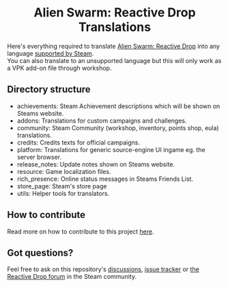 <div align="center">

# Alien Swarm: Reactive Drop Translations

</div>

Here's everything required to translate [Alien Swarm: Reactive Drop](https://store.steampowered.com/app/563560/) into any language [supported by Steam](https://partner.steamgames.com/doc/store/localization#supported_languages).  
You can also translate to an unsupported language but this will only work as a VPK add-on file through workshop.

## Directory structure
- achievements: Steam Achievement descriptions which will be shown on Steams website.
- addons: Translations for custom campaigns and challenges.
- community: Steam Community (workshop, inventory, points shop, eula) translations.
- credits: Credits texts for official campaigns.
- platform: Translations for generic source-engine UI ingame eg. the server browser.
- release_notes: Update notes shown on Steams website.
- resource: Game localization files.
- rich_presence: Online status messages in Steams Friends List.
- store_page: Steam's store page
- utils: Helper tools for translators.

## How to contribute
Read more on how to contribute to this project [here](https://github.com/ReactiveDrop/reactivedrop_translations/blob/master/CONTRIBUTING.md).

## Got questions?
Feel free to ask on this repository's [discussions](https://github.com/ReactiveDrop/reactivedrop_translations/discussions), [issue tracker](https://github.com/ReactiveDrop/reactivedrop_translations/issues) or [the Reactive Drop forum](https://steamcommunity.com/app/563560/discussions/1/) in the Steam community.
